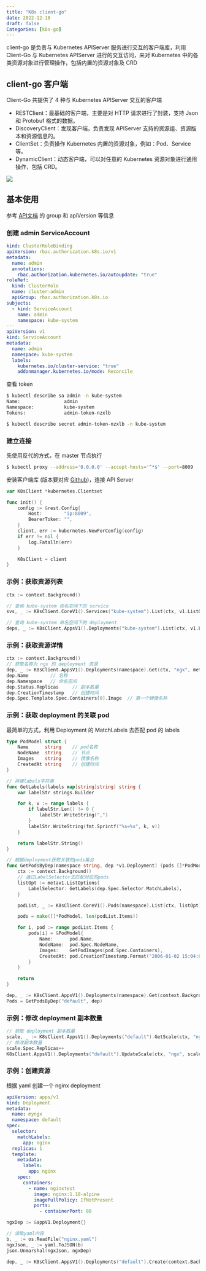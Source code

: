 ```yaml
---
title: "K8s client-go"
date: 2022-12-18
draft: false
Categories: [k8s-go]
---
```


client-go 是负责与 Kubernetes APIServer 服务进行交互的客户端库，利用 Client-Go 与 Kubernetes APIServer 进行的交互访问，来对 Kubernetes 中的各类资源对象进行管理操作，包括内置的资源对象及 CRD

## client-go 客户端

Client-Go 共提供了 4 种与 Kubernetes APIServer 交互的客户端

- RESTClient：最基础的客户端，主要是对 HTTP 请求进行了封装，支持 Json 和 Protobuf 格式的数据。
- DiscoveryClient：发现客户端，负责发现 APIServer 支持的资源组、资源版本和资源信息的。
- ClientSet：负责操作 Kubernetes 内置的资源对象，例如：Pod、Service等。
- DynamicClient：动态客户端，可以对任意的 Kubernetes 资源对象进行通用操作，包括 CRD。

![](https://raw.githubusercontent.com/xuliangTang/picbeds/main/picgo/202212181811849.png)

## 基本使用

参考 [API文档](https://kubernetes.io/zh-cn/docs/reference/kubernetes-api/) 的 group 和 apiVersion 等信息

### 创建 admin ServiceAccount

```yaml
kind: ClusterRoleBinding
apiVersion: rbac.authorization.k8s.io/v1
metadata:
  name: admin
  annotations:
    rbac.authorization.kubernetes.io/autoupdate: "true"
roleRef:
  kind: ClusterRole
  name: cluster-admin
  apiGroup: rbac.authorization.k8s.io
subjects:
  - kind: ServiceAccount
    name: admin
    namespace: kube-system
---
apiVersion: v1
kind: ServiceAccount
metadata:
  name: admin
  namespace: kube-system
  labels:
    kubernetes.io/cluster-service: "true"
    addonmanager.kubernetes.io/mode: Reconcile
```

查看 token

```bash
$ kubectl describe sa admin -n kube-system
Name:                admin
Namespace:           kube-system
Tokens:              admin-token-nzxlb

$ kubectl describe secret admin-token-nzxlb -n kube-system
```

### 建立连接

先使用反代的方式，在 master 节点执行

```bash
$ kubectl proxy --address='0.0.0.0' --accept-hosts='^*$' --port=8009
```

安装客户端库 (版本要对应 [Github](https://github.com/kubernetes/client-go))，连接 API Server

```go
var K8sClient *kubernetes.Clientset

func init() {
	config := &rest.Config{
		Host:        "ip:8009",
		BearerToken: "",
	}
	client, err := kubernetes.NewForConfig(config)
	if err != nil {
		log.Fatalln(err)
	}

	K8sClient = client
}
```

### 示例：获取资源列表

```go
ctx := context.Background()

// 查询 kube-system 命名空间下的 service
svs, _ := K8sClient.CoreV1().Services("kube-system").List(ctx, v1.ListOptions{})

// 查询 kube-system 命名空间下的 deployment
deps, _ := K8sClient.AppsV1().Deployments("kube-system").List(ctx, v1.ListOptions{})
```

### 示例：获取资源详情

```go
ctx := context.Background()
// 获取名称为 ngx 的 deployment 资源
dep, _ := K8sClient.AppsV1().Deployments(namespace).Get(ctx, "ngx", metav1.GetOptions{})
dep.Name		// 名称
dep.Namespace	// 命名空间
dep.Status.Replicas		// 副本数量
dep.CreationTimestamp	// 创建时间
dep.Spec.Template.Spec.Containers[0].Image	// 第一个镜像名称
```

### 示例：获取 deployment 的关联 pod

最简单的方式，利用 Deployment 的 MatchLabels 去匹配 pod 的 labels

```go
type PodModel struct {
	Name      string	// pod名称
	NodeName  string	// 节点
	Images    string	// 镜像名称
	CreatedAt string	// 创建时间
}

// 拼接labels字符串
func GetLabels(labels map[string]string) string {
	var labelStr strings.Builder

	for k, v := range labels {
		if labelStr.Len() != 0 {
			labelStr.WriteString(",")
		}
		labelStr.WriteString(fmt.Sprintf("%s=%s", k, v))
	}

	return labelStr.String()
}

// 根据deployment获取关联的pods集合
func GetPodsByDep(namespace string, dep *v1.Deployment) (pods []*PodModel) {
	ctx := context.Background()
	// 通过LabelSelector去匹配对应的pods
	listOpt := metav1.ListOptions{
		LabelSelector: GetLabels(dep.Spec.Selector.MatchLabels)，
    }

	podList, _ := K8sClient.CoreV1().Pods(namespace).List(ctx, listOpt)

	pods = make([]*PodModel, len(podList.Items))

	for i, pod := range podList.Items {
		pods[i] = &PodModel{
			Name:      pod.Name,
			NodeName:  pod.Spec.NodeName,
			Images:    GetPodImages(pod.Spec.Containers),
			CreatedAt: pod.CreationTimestamp.Format("2006-01-02 15:04:05"),
		}
	}

	return
}

dep, _ := K8sClient.AppsV1().Deployments(namespace).Get(context.Background(), "ngx", metav1.GetOptions{})
Pods = GetPodsByDep("default", dep)
```

### 示例：修改 deployment 副本数量

```go
// 获取 deployment 副本数量
scale, _ := K8sClient.AppsV1().Deployments("default").GetScale(ctx, "ngx", v1.GetOptions{})
// 修改副本数量
scale.Spec.Replicas++
K8sClient.AppsV1().Deployments("default").UpdateScale(ctx, "ngx", scale, v1.UpdateOptions{})
```

### 示例：创建资源

根据 yaml 创建一个 nginx deployment

```yaml
apiVersion: apps/v1
kind: Deployment
metadata:
  name: myngx
  namespace: default
spec:
  selector:
    matchLabels:
      app: nginx
  replicas: 1
  template:
    metadata:
      labels:
        app: nginx
    spec:
      containers:
        - name: nginxtest
          image: nginx:1.18-alpine
          imagePullPolicy: IfNotPresent
          ports:
            - containerPort: 80
```

```go
ngxDep := &appV1.Deployment{}

// 读取yaml内容
b, _ := os.ReadFile("nginx.yaml")
ngxJson, _ := yaml.ToJSON(b)
json.Unmarshal(ngxJson, ngxDep)

dep, _ := K8sClient.AppsV1().Deployments("default").Create(context.Background(), ngxDep, v1.CreateOptions{})
```

